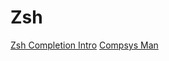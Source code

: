 # Zsh

[Zsh Completion Intro](https://blog.mads-hartmann.com/2017/08/06/writing-zsh-completion-scripts.html) [Compsys Man](https://linux.die.net/man/1/zshcompsys)

